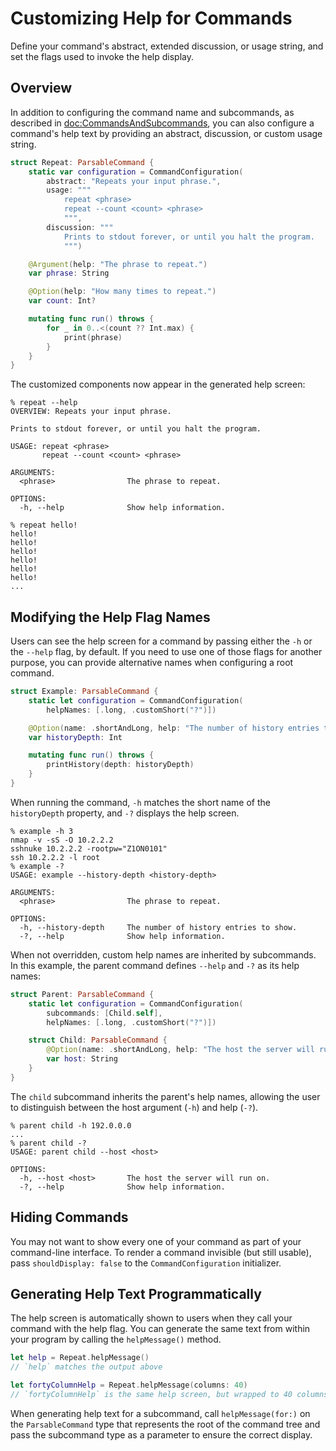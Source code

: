 # Customizing Help for Commands

Define your command's abstract, extended discussion, or usage string, and set the flags used to invoke the help display.

## Overview

In addition to configuring the command name and subcommands, as described in <doc:CommandsAndSubcommands>, you can also configure a command's help text by providing an abstract, discussion, or custom usage string.

```swift
struct Repeat: ParsableCommand {
    static var configuration = CommandConfiguration(
        abstract: "Repeats your input phrase.",
        usage: """
            repeat <phrase>
            repeat --count <count> <phrase>
            """,
        discussion: """
            Prints to stdout forever, or until you halt the program.
            """)

    @Argument(help: "The phrase to repeat.")
    var phrase: String

    @Option(help: "How many times to repeat.")
    var count: Int?

    mutating func run() throws {
        for _ in 0..<(count ?? Int.max) {
            print(phrase) 
        }
    }
}
```

The customized components now appear in the generated help screen:

```
% repeat --help
OVERVIEW: Repeats your input phrase.

Prints to stdout forever, or until you halt the program.

USAGE: repeat <phrase>
       repeat --count <count> <phrase>

ARGUMENTS:
  <phrase>                The phrase to repeat.

OPTIONS:
  -h, --help              Show help information.

% repeat hello!
hello!
hello!
hello!
hello!
hello!
hello!
...
```

## Modifying the Help Flag Names

Users can see the help screen for a command by passing either the `-h` or the `--help` flag, by default. If you need to use one of those flags for another purpose, you can provide alternative names when configuring a root command.

```swift
struct Example: ParsableCommand {
    static let configuration = CommandConfiguration(
        helpNames: [.long, .customShort("?")])

    @Option(name: .shortAndLong, help: "The number of history entries to show.")
    var historyDepth: Int

    mutating func run() throws {
        printHistory(depth: historyDepth)
    }
}
```

When running the command, `-h` matches the short name of the `historyDepth` property, and `-?` displays the help screen.

```
% example -h 3
nmap -v -sS -O 10.2.2.2
sshnuke 10.2.2.2 -rootpw="Z1ON0101"
ssh 10.2.2.2 -l root
% example -?
USAGE: example --history-depth <history-depth>

ARGUMENTS:
  <phrase>                The phrase to repeat.

OPTIONS:
  -h, --history-depth     The number of history entries to show.
  -?, --help              Show help information.
```

When not overridden, custom help names are inherited by subcommands. In this example, the parent command defines `--help` and `-?` as its help names:

```swift
struct Parent: ParsableCommand {
    static let configuration = CommandConfiguration(
        subcommands: [Child.self],
        helpNames: [.long, .customShort("?")])

    struct Child: ParsableCommand {
        @Option(name: .shortAndLong, help: "The host the server will run on.")
        var host: String
    }
}
```

The `child` subcommand inherits the parent's help names, allowing the user to distinguish between the host argument (`-h`) and help (`-?`).

```
% parent child -h 192.0.0.0
...
% parent child -?
USAGE: parent child --host <host>

OPTIONS:
  -h, --host <host>       The host the server will run on.
  -?, --help              Show help information.
```

## Hiding Commands

You may not want to show every one of your command as part of your command-line interface. To render a command invisible (but still usable), pass `shouldDisplay: false` to the ``CommandConfiguration`` initializer.

## Generating Help Text Programmatically

The help screen is automatically shown to users when they call your command with the help flag. You can generate the same text from within your program by calling the `helpMessage()` method.

```swift
let help = Repeat.helpMessage()
// `help` matches the output above

let fortyColumnHelp = Repeat.helpMessage(columns: 40)
// `fortyColumnHelp` is the same help screen, but wrapped to 40 columns
```

When generating help text for a subcommand, call `helpMessage(for:)` on the `ParsableCommand` type that represents the root of the command tree and pass the subcommand type as a parameter to ensure the correct display.
